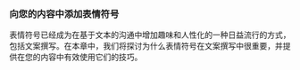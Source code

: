 ### 向您的内容中添加表情符号

表情符号已经成为在基于文本的沟通中增加趣味和人性化的一种日益流行的方式，包括文案撰写。在本章中，我们将探讨为什么表情符号在文案撰写中很重要，并提供在您的内容中有效使用它们的技巧。
